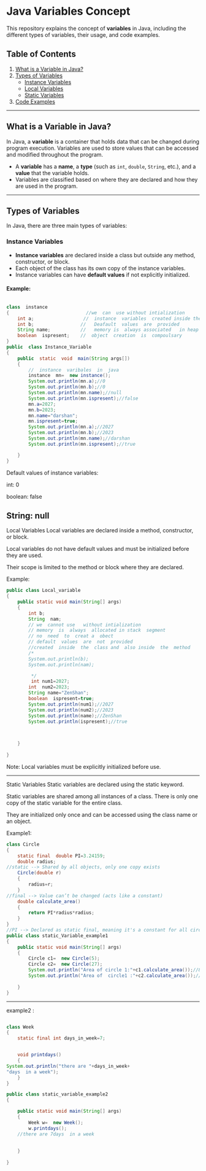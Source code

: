 # Java Variables Concept

This repository explains the concept of **variables** in Java, including the different types of variables, their usage, and code examples.

## Table of Contents
1. [What is a Variable in Java?](#what-is-a-variable-in-java)
2. [Types of Variables](#types-of-variables)
   - [Instance Variables](#instance-variables)
   - [Local Variables](#local-variables)
   - [Static Variables](#static-variables)
3. [Code Examples](#code-examples)

---

## What is a Variable in Java?

In Java, a **variable** is a container that holds data that can be changed during program execution. Variables are used to store values that can be accessed and modified throughout the program.

- A **variable** has a **name**, a **type** (such as `int`, `double`, `String`, etc.), and a **value** that the variable holds.
- Variables are classified based on where they are declared and how they are used in the program.

---

## Types of Variables

In Java, there are three main types of variables:

### Instance Variables

- **Instance variables** are declared inside a class but outside any method, constructor, or block.
- Each object of the class has its own copy of the instance variables.
- Instance variables can have **default values** if not explicitly initialized.

#### Example:

```java

class  instance
{                            //we  can  use without intialization
    int a;                  //  instance  variables  created inside the class  but  outside the  method 
    int b;                 //   Deafault  values  are  provided 
    String name;           //   memory is  always associated   in heap  segment  
    boolean  ispresent;    //  object  creation  is  compoulsary
}
public  class Instance_Variable
{
    public  static  void  main(String args[])
    {
        //  instance  varibales  in  java 
        instance  mn=  new instance();
        System.out.println(mn.a);//0
        System.out.println(mn.b);//0
        System.out.println(mn.name);//null
        System.out.println(mn.ispresent);//false 
        mn.a=2027;
        mn.b=2023;
        mn.name="darshan";
        mn.ispresent=true;
        System.out.println(mn.a);//2027
        System.out.println(mn.b);//2023
        System.out.println(mn.name);//darshan
        System.out.println(mn.ispresent);//true 

    }
}


```

Default values of instance variables:

int: 0

boolean: false

String: null
---
Local Variables
Local variables are declared inside a method, constructor, or block.

Local variables do not have default values and must be initialized before they are used.

Their scope is limited to the method or block where they are declared.

Example:
```Java
public class Local_variable 
{
    public static void main(String[] args) 
    {
        int b;                   
        String  nam;             
        // we  cannot use   without intialization
        // memory  is  always  allocated in stack  segment 
        // no  need  to  creat a  obect
        // default  values  are  not  provided 
        //created  inside  the  class and  also inside  the  method 
        /* 
        System.out.println(b); 
        System.out.println(nam);  

         */
         int num1=2027;
        int  num2=2023;
        String name="ZenShan";
        boolean  ispresent=true;
        System.out.println(num1);//2027
        System.out.println(num2);//2023
        System.out.println(name);//ZenShan
        System.out.println(ispresent);//true


        
    }
    
}
```
Note: Local variables must be explicitly initialized before use.

---
Static Variables
Static variables are declared using the static keyword.

Static variables are shared among all instances of a class. There is only one copy of the static variable for the entire class.

They are initialized only once and can be accessed using the class name or an object.

Example1:
```java
class Circle
{
    static final  double PI=3.24159;
    double radius;
//static --> Shared by all objects, only one copy exists
    Circle(double r)
    {
        radius=r;
    }
//final --> Value can’t be changed (acts like a constant)
    double calculate_area()
    {
        return PI*radius*radius;
    }
}
//PI --> Declared as static final, meaning it's a constant for all circles.
public class static_Variable_example1 
{
    public static void main(String[] args) 
    {
        Circle c1=  new Circle(5);
        Circle c2=  new Circle(27);
        System.out.println("Area of circle 1:"+c1.calculate_area());//81.03975
        System.out.println("Area of  circle1 :"+c2.calculate_area());//2363.11911
        
    }
}
```
---
example2 :

```java

class Week
{
    static final int days_in_week=7;


    void printdays()
    {
System.out.println("there are "+days_in_week+
"days  in a week");
    }
}

public class static_variable_example2 
{

    public static void main(String[] args) 
    {
        Week w=  new Week();
        w.printdays();
    //there are 7days  in a week
        
        
    }
    
}
```

